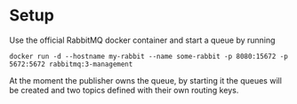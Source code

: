 # Setup

Use the official RabbitMQ docker container and start a queue by running

~~~~
docker run -d --hostname my-rabbit --name some-rabbit -p 8080:15672 -p 5672:5672 rabbitmq:3-management
~~~~

At the moment the publisher owns the queue, by starting it the queues will be
created and two topics defined with their own routing keys.
